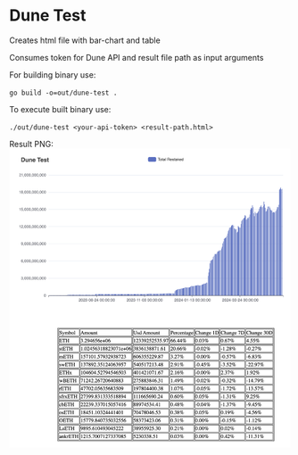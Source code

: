 # Dune Test

Creates html file with bar-chart and table

Consumes token for Dune API and result file path as input arguments

For building binary use:

`go build -o=out/dune-test .`

To execute built binary use:

`./out/dune-test <your-api-token> <result-path.html>`

Result PNG:
![Result page](out/result.png "Title")
